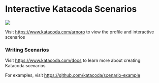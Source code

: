 # Interactive Katacoda Scenarios

[![](http://shields.katacoda.com/katacoda/arnoro/count.svg)](https://www.katacoda.com/arnoro "Get your profile on Katacoda.com")

Visit https://www.katacoda.com/arnoro to view the profile and interactive scenarios

### Writing Scenarios
Visit https://www.katacoda.com/docs to learn more about creating Katacoda scenarios

For examples, visit https://github.com/katacoda/scenario-example
